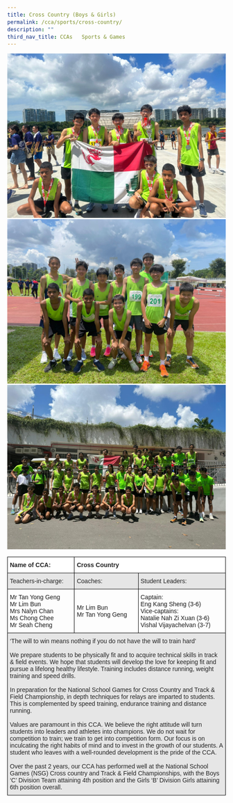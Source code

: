 ```yaml
---
title: Cross Country (Boys & Girls)
permalink: /cca/sports/cross-country/
description: ""
third_nav_title: CCAs   Sports & Games
---
```

![](/images/c%20division%20boys%20team%20emerged%202nd%20in%20the%20nsg%20cross%20country.JPG)
<br>
![](/images/4x400m%20relay%20teams.JPG)
<br>
![](/images/team%20photo%202023.JPG)
<br>

<style type="text/css">
.tg  {border-collapse:collapse;border-spacing:0;}
.tg td{border-color:black;border-style:solid;border-width:1px;font-family:Arial, sans-serif;font-size:14px;
  overflow:hidden;padding:10px 5px;word-break:normal;}
.tg th{border-color:black;border-style:solid;border-width:1px;font-family:Arial, sans-serif;font-size:14px;
  font-weight:normal;overflow:hidden;padding:10px 5px;word-break:normal;}
.tg .tg-l2bf{background-color:#FFF;color:#222;font-weight:bold;text-align:left;vertical-align:top}
.tg .tg-h5mn{background-color:#E6E6E6;color:#222;text-align:left;vertical-align:middle}
.tg .tg-1ppo{background-color:#FFF;color:#222;text-align:left;vertical-align:middle}
</style>
<table class="tg">
<thead>
  <tr>
    <th class="tg-l2bf"><span style="font-weight:bold">Name of CCA:</span></th>
    <th class="tg-l2bf" colspan="2"><span style="font-weight:bold">Cross Country</span></th>
  </tr>
</thead>
<tbody>
  <tr>
    <td class="tg-h5mn">Teachers-in-charge:</td>
    <td class="tg-h5mn">Coaches:<br></td>
    <td class="tg-h5mn">Student Leaders:</td>
  </tr>
  <tr>
    <td class="tg-tsok">Mr Tan Yong Geng<br>Mr Lim Bun<br>Mrs Nalyn Chan<br>Ms Chong Chee<br>Mr Seah Cheng</td>
    <td class="tg-tsok">Mr Lim Bun<br>Mr Tan Yong Geng<br></td>
    <td class="tg-tsok">Captain:<br>Eng Kang Sheng (3-6)<br>Vice-captains:<br>Natalie Nah Zi Xuan (3-6)<br>Vishal Vijayachelvan (3-7)</td>
  </tr>
  <tr>
    <td class="tg-h5mn" colspan="3">‘The will to win means nothing if you do not have the will to train hard’<br><br>We prepare students to be physically fit and to acquire technical skills in track &amp; field events. We hope that students will develop the love for keeping fit and pursue a lifelong healthy lifestyle. Training includes distance running, weight training and speed drills.<br><br>In preparation for the National School Games for Cross Country and Track &amp; Field Championship, in depth techniques for relays are imparted to students. This is complemented by speed training, endurance training and distance running.<br><br>Values are paramount in this CCA. We believe the right attitude will turn students into leaders and athletes into champions. We do not wait for competition to train; we train to get into competition form. Our focus is on inculcating the right habits of mind and to invest in the growth of our students. A student who leaves with a well-rounded development is the pride of the CCA.<br><br>Over the past 2 years, our CCA has performed well at the National School Games (NSG) Cross country and Track &amp; Field Championships, with the Boys ‘C’ Division Team attaining 4th position and the Girls ‘B’ Division Girls attaining 6th position overall.</td>
  </tr>
</tbody>
</table>